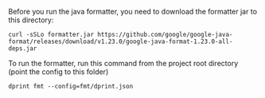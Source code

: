 Before you run the java formatter, you need to download the formatter jar to this directory:
```
curl -sSLo formatter.jar https://github.com/google/google-java-format/releases/download/v1.23.0/google-java-format-1.23.0-all-deps.jar
```

To run the formatter, run this command from the project root directory (point the config to this folder)
```
dprint fmt --config=fmt/dprint.json
```

